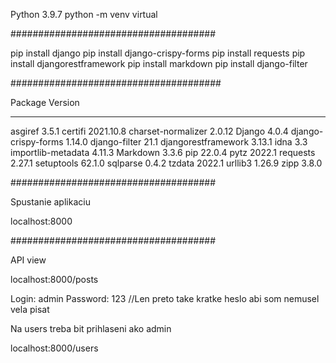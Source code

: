 Python 3.9.7
python -m venv virtual

#####################################

pip install django
pip install django-crispy-forms
pip install requests
pip install djangorestframework
pip install markdown
pip install django-filter

######################################

Package             Version
------------------- ---------
asgiref             3.5.1
certifi             2021.10.8
charset-normalizer  2.0.12
Django              4.0.4
django-crispy-forms 1.14.0
django-filter       21.1
djangorestframework 3.13.1
idna                3.3
importlib-metadata  4.11.3
Markdown            3.3.6
pip                 22.0.4
pytz                2022.1
requests            2.27.1
setuptools          62.1.0
sqlparse            0.4.2
tzdata              2022.1
urllib3             1.26.9
zipp                3.8.0

#####################################

Spustanie aplikaciu

localhost:8000

#####################################

API view

localhost:8000/posts

Login: admin Password: 123 //Len preto take kratke heslo abi som nemusel vela pisat

Na users treba bit prihlaseni ako admin

localhost:8000/users
